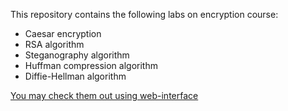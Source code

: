This repository contains the following labs on encryption course:

* Caesar encryption
* RSA algorithm
* Steganography algorithm
* Huffman compression algorithm
* Diffie-Hellman algorithm

[You may check them out using web-interface](https://basilt69-ciphering-labs-main-1o4e0g.streamlit.app/)